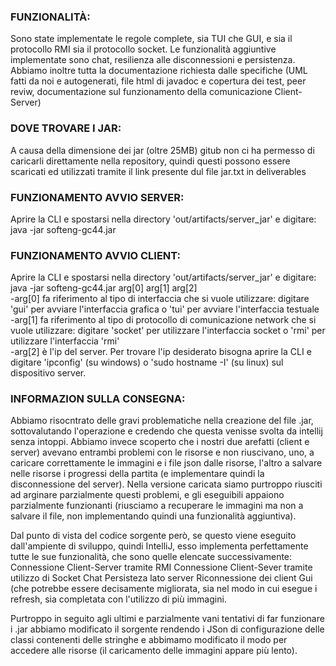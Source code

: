 ### FUNZIONALITÀ:
Sono state implementate le regole complete, sia TUI che GUI, e sia il protocollo RMI sia il protocollo socket. Le funzionalità aggiuntive implementate sono chat, resilienza alle disconnessioni e persistenza. Abbiamo inoltre tutta la documentazione richiesta dalle specifiche (UML fatti da noi e autogenerati, file html di javadoc e copertura dei test, peer reviw, documentazione sul funzionamento della comunicazione Client-Server)
### DOVE TROVARE I JAR:
A causa della dimensione dei jar (oltre 25MB) gitub non ci ha permesso di caricarli direttamente nella repository, quindi questi possono essere scaricati ed utilizzati tramite il link presente dul file jar.txt in deliverables
### FUNZIONAMENTO AVVIO SERVER:
Aprire la CLI e spostarsi nella directory 'out/artifacts/server_jar' e digitare:  java -jar softeng-gc44.jar<br>
### FUNZIONAMENTO AVVIO CLIENT:
Aprire la CLI e spostarsi nella directory 'out/artifacts/server_jar' e digitare:  java -jar softeng-gc44.jar arg[0] arg[1] arg[2]<br>
-arg[0] fa riferimento al tipo di interfaccia che si vuole utilizzare: digitare 'gui' per avviare l'interfaccia grafica o 'tui' per avviare l'interfaccia testuale<br>
-arg[1] fa riferimento al tipo di protocollo di comunicazione network che si vuole utilizzare: digitare 'socket' per utilizzare l'interfaccia socket o 'rmi' per utilizzare l'interfaccia 'rmi'<br>
-arg[2] è l'ip del server. Per trovare l'ip desiderato bisogna aprire la CLI e digitare 'ipconfig' (su windows) o 'sudo hostname -I' (su linux) sul dispositivo server.
### INFORMAZION SULLA CONSEGNA:
Abbiamo risocntrato delle gravi problematiche nella creazione del file .jar, sottovalutando l'operazione e credendo che questa venisse svolta da intellij senza intoppi. Abbiamo invece scoperto che i nostri due arefatti (client e server) avevano entrambi problemi con le risorse e non riuscivano, uno, a caricare correttamente le immagini e i file json dalle risorse, l'altro a salvare nelle risorse i progressi della partita (e implementare quindi la disconnessione del server).
Nella versione caricata siamo purtroppo riusciti ad arginare parzialmente questi problemi, e gli eseguibili appaiono parzialmente funzionanti (riusciamo a recuperare le immagini ma non a salvare il file, non implementando quindi una funzionalità aggiuntiva).

Dal punto di vista del codice sorgente però, se questo viene eseguito dall'ampiente di sviluppo, quindi IntelliJ, esso implementa perfettamente tutte le sue funzionalità, che sono quelle elencate successivamente:
	Connessione Client-Server tramite RMI
	Connessione Client-Sever tramite utilizzo di Socket
	Chat
	Persisteza lato server
	Riconnessione dei client
	Gui (che potrebbe essere decisamente migliorata, sia nel modo in cui esegue i refresh, sia completata con l'utilizzo di più immagini.

Purtroppo in seguito agli ultimi e parzialmente vani tentativi di far funzionare i .jar abbiamo modificato il sorgente rendendo i JSon di configurazione delle classi contenenti delle stringhe e abbimamo modificato il modo per accedere alle risorse (il caricamento delle immagini appare più lento).
